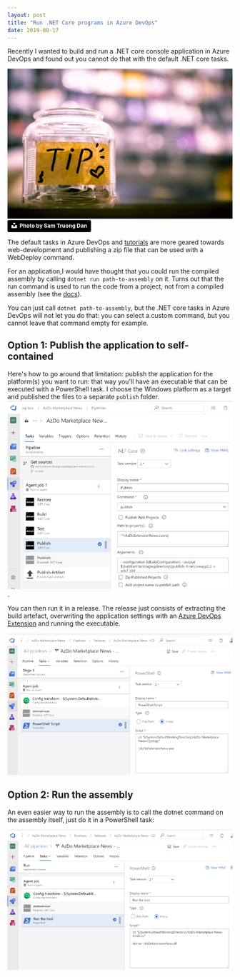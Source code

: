 ```yaml
---
layout: post
title: "Run .NET Core programs in Azure DevOps"
date: 2019-08-17
---
```


Recently I wanted to build and run a .NET core console application in Azure DevOps and found out you cannot do that with the default .NET core tasks.

![](/images/2019/20190817/sam-truong-dan--rF4kuvgHhU-unsplash.jpg)
<a style="background-color:black;color:white;text-decoration:none;padding:4px 6px;font-family:-apple-system, BlinkMacSystemFont, &quot;San Francisco&quot;, &quot;Helvetica Neue&quot;, Helvetica, Ubuntu, Roboto, Noto, &quot;Segoe UI&quot;, Arial, sans-serif;font-size:12px;font-weight:bold;line-height:1.2;display:inline-block;border-radius:3px" href="https://unsplash.com/@sam_truong?utm_medium=referral&amp;utm_campaign=photographer-credit&amp;utm_content=creditBadge" target="_blank" rel="noopener noreferrer" title="Download free do whatever you want high-resolution photos from Sam Truong Dan"><span style="display:inline-block;padding:2px 3px"><svg xmlns="http://www.w3.org/2000/svg" style="height:12px;width:auto;position:relative;vertical-align:middle;top:-2px;fill:white" viewBox="0 0 32 32"><title>unsplash-logo</title><path d="M10 9V0h12v9H10zm12 5h10v18H0V14h10v9h12v-9z"></path></svg></span><span style="display:inline-block;padding:2px 3px">Photo by Sam Truong Dan</span></a>

The default tasks in Azure DevOps and [tutorials](https://docs.microsoft.com/en-us/azure/devops/pipelines/languages/dotnet-core?view=azure-devops&WT.mc_id=DOP-MVP-5003719) are more geared towards web-development and publishing a zip file that can be used with a WebDeploy command.

For an application,I would have thought that you could run the compiled assembly by calling `dotnet run path-to-assembly` on it. Turns out that the run command is used to run the code from a project, not from a compiled assembly (see the [docs](https://docs.microsoft.com/en-us/dotnet/core/tools/dotnet-run?tabs=netcore21&WT.mc_id=DOP-MVP-5003719)).

You can just call `dotnet path-to-assembly`, but the .NET core tasks in Azure DevOps will not let you do that: you can select a custom command, but you cannot leave that command empty for example.

## Option 1: Publish the application to self-contained
Here's how to go around that limitation: publish the application for the platform(s) you want to run: that way you'll have an executable that can be executed with a PowerShell task. I choose the Windows platform as a target and published the files to a separate `publish` folder.
![Azure Build Pipeline overview](/images/2019/20190816/20190816_06_AzureDevOpsBuild.png).

You can then run it in a release.
The release just consists of extracting the build artefact, overwriting the application settings with an [Azure DevOps Extension](https://marketplace.visualstudio.com/items?itemName=sergeyzwezdin.magic-chunks) and running the executable.

![Azure Release Pipeline Task running the executable](/images/2019/20190816/20190816_06_AzureDevOpsRelease.png)

## Option 2: Run the assembly
An even easier way to run the assembly is to call the dotnet command on the assembly itself, just do it in a PowerShell task:

![Azure Release Pipeline with Task calling the assembly](/images/2019/20190817/20190817_01_AzDo-Run-dll.png)

